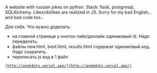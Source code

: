 A website with russian jokes on python.
Stack: flask, postgresql, SQLAlchemy.
Likes/dislikes are realized in JS.
Sorry for my bad English... and bad code too...

Для себя. Что нужно доделать:
-   на главной странице у кнопок лайк/дизлайк одинаковый id. Надо переделать.  
-   файлы new.html, best.html, results.html содержат одинаковый код. Надо сократить.  
-   переписать js код в 1 файл

<code>[http://anekdots.vercel.app/](http://anekdots.vercel.app/)</code>